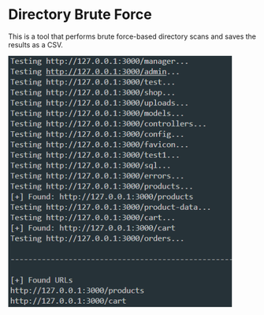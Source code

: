 # Directory Brute Force

This is a tool that performs brute force-based directory scans and saves the results as a CSV. 

<img src="images/dir_scans_1.png" width="90%">
